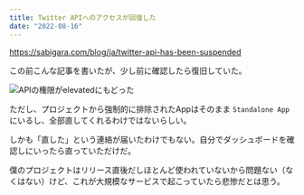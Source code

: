 ```yaml
---
title: Twitter APIへのアクセスが回復した
date: "2022-08-16"
---
```


https://sabigara.com/blog/ja/twitter-api-has-been-suspended

この前こんな記事を書いたが、少し前に確認したら復旧していた。

![APIの権限がelevatedにもどった](/images/blog/twitter-api-access.png)

ただし、プロジェクトから強制的に排除されたAppはそのまま `Standalone App` にいるし、全部直してくれるわけではないらしい。

しかも「直した」という連絡が届いたわけでもない。自分でダッシュボードを確認しにいったら直っていただけだ。

僕のプロジェクトはリリース直後だしほとんど使われていないから問題ない（なくはない）けど、これが大規模なサービスで起こっていたら悲惨だとは思う。
